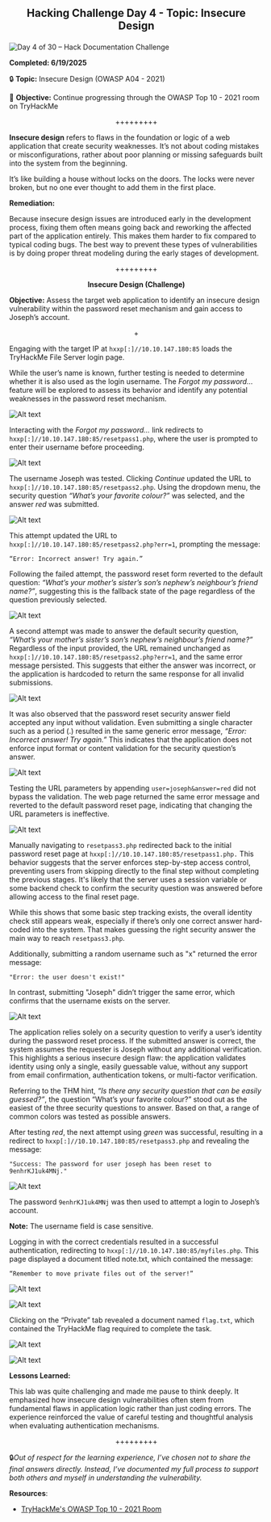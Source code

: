 **<p align="center">Hacking Challenge Day 4 - Topic: Insecure Design</p>**
---
![Day 4 of 30 – Hack Documentation Challenge](https://img.shields.io/badge/Day%204%20of%2030-Hack%20Documentation%20Challenge-crimson?style=for-the-badge&logo=tryhackme)

**Completed: 6/19/2025**

🔒 **Topic:** Insecure Design (OWASP A04 - 2021)

🎯 **Objective:** Continue progressing through the OWASP Top 10 - 2021 room on TryHackMe

<p align="center">+++++++++</p>

**Insecure design** refers to flaws in the foundation or logic of a web application that create security weaknesses. It’s not about coding mistakes or misconfigurations, rather about poor planning or missing safeguards built into the system from the beginning.

It’s like building a house without locks on the doors. The locks were never broken, but no one ever thought to add them in the first place.

**Remediation:**

Because insecure design issues are introduced early in the development process, fixing them often means going back and reworking the affected part of the application entirely. This makes them harder to fix compared to typical coding bugs. The best way to prevent these types of vulnerabilities is by doing proper threat modeling during the early stages of development.

<p align="center">+++++++++</p>

**<p align="center">Insecure Design (Challenge)</p>**

**Objective:** Assess the target web application to identify an insecure design vulnerability within the password reset mechanism and gain access to Joseph’s account.

<p align="center">+</p>

Engaging with the target IP at `hxxp[:]//10.10.147.180:85` loads the TryHackMe File Server login page.

While the user’s name is known, further testing is needed to determine whether it is also used as the login username. The *Forgot my password…* feature will be explored to assess its behavior and identify any potential weaknesses in the password reset mechanism.

![Alt text](1)

Interacting with the *Forgot my password…* link redirects to `hxxp[:]//10.10.147.180:85/resetpass1.php`, where the user is prompted to enter their username before proceeding.

![Alt text](2)

The username Joseph was tested. Clicking *Continue* updated the URL to `hxxp[:]//10.10.147.180:85/resetpass2.php`. Using the dropdown menu, the security question *“What’s your favorite colour?”* was selected, and the answer *red* was submitted.

![Alt text](3)

This attempt updated the URL to `hxxp[:]//10.10.147.180:85/resetpass2.php?err=1`, prompting the message:
```
“Error: Incorrect answer! Try again.”
```

Following the failed attempt, the password reset form reverted to the default question: *“What’s your mother’s sister’s son’s nephew’s neighbour’s friend name?”*, suggesting this is the fallback state of the page regardless of the question previously selected.

![Alt text](4)

A second attempt was made to answer the default security question, *“What’s your mother’s sister’s son’s nephew’s neighbour’s friend name?”* Regardless of the input provided, the URL remained unchanged as `hxxp[:]//10.10.147.180:85/resetpass2.php?err=1`, and the same error message persisted. This suggests that either the answer was incorrect, or the application is hardcoded to return the same response for all invalid submissions.

![Alt text](5)

It was also observed that the password reset security answer field accepted any input without validation. Even submitting a single character such as a period (.) resulted in the same generic error message, *“Error: Incorrect answer! Try again.”* This indicates that the application does not enforce input format or content validation for the security question’s answer.

![Alt text](6)

Testing the URL parameters by appending `user=joseph&answer=red` did not bypass the validation. The web page returned the same error message and reverted to the default password reset page, indicating that changing the URL parameters is ineffective.

![Alt text](7)

Manually navigating to `resetpass3.php` redirected back to the initial password reset page at `hxxp[:]//10.10.147.180:85/resetpass1.php.` This behavior suggests that the server enforces step-by-step access control, preventing users from skipping directly to the final step without completing the previous stages. It's likely that the server uses a session variable or some backend check to confirm the security question was answered before allowing access to the final reset page.

While this shows that some basic step tracking exists, the overall identity check still appears weak, especially if there’s only one correct answer hard-coded into the system. That makes guessing the right security answer the main way to reach `resetpass3.php`.

Additionally, submitting a random username such as "x" returned the error message:
```
"Error: the user doesn't exist!"
```
In contrast, submitting "Joseph" didn’t trigger the same error, which confirms that the username exists on the server.

![Alt text](8)

The application relies solely on a security question to verify a user’s identity during the password reset process. If the submitted answer is correct, the system assumes the requester is Joseph without any additional verification. This highlights a serious insecure design flaw: the application validates identity using only a single, easily guessable value, without any support from email confirmation, authentication tokens, or multi-factor verification.

Referring to the THM hint, *“Is there any security question that can be easily guessed?”*, the question “What’s your favorite colour?” stood out as the easiest of the three security questions to answer. Based on that, a range of common colors was tested as possible answers.

After testing *red*, the next attempt using *green* was successful, resulting in a redirect to `hxxp[:]//10.10.147.180:85/resetpass3.php` and revealing the message:

```
"Success: The password for user joseph has been reset to 9enhrKJ1uk4MNj."

```

![Alt text](9)

The password `9enhrKJ1uk4MNj` was then used to attempt a login to Joseph’s account.

**Note:** The username field is case sensitive.

Logging in with the correct credentials resulted in a successful authentication, redirecting to `hxxp[:]//10.10.147.180:85/myfiles.php`. This page displayed a document titled note.txt, which contained the message:

```
“Remember to move private files out of the server!”
```

![Alt text](10)

![Alt text](11)

Clicking on the “Private” tab revealed a document named `flag.txt`, which contained the TryHackMe flag required to complete the task.

![Alt text](12)

![Alt text](13)

**Lessons Learned:**

This lab was quite challenging and made me pause to think deeply. It emphasized how insecure design vulnerabilities often stem from fundamental flaws in application logic rather than just coding errors. The experience reinforced the value of careful testing and thoughtful analysis when evaluating authentication mechanisms.


<p align="center">+++++++++</p>

🔒*Out of respect for the learning experience, I’ve chosen not to share the final answers directly. Instead, I’ve documented my full process to support both others and myself in understanding the vulnerability.*

**Resources**:
- [TryHackMe's OWASP Top 10 - 2021 Room](https://tryhackme.com/room/owasptop102021)
